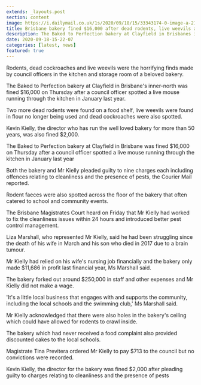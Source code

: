 ```yaml
---
extends: _layouts.post
section: content
image: https://i.dailymail.co.uk/1s/2020/09/18/15/33343174-0-image-a-21_1600438000854.jpg 
title: Brisbane bakery fined $16,000 after dead rodents, live weevils and dead cockroaches found 
description: The Baked to Perfection bakery at Clayfield in Brisbanes inner-north was fined $16,000 on Thursday after a council officer spotted a live mouse running through the kitchen in January, 2019. 
date: 2020-09-18-15-22-07 
categories: [latest, news] 
featured: true 
--- 
```

Rodents, dead cockroaches and live weevils were the horrifying finds made by council officers in the kitchen and storage room of a beloved bakery.

The Baked to Perfection bakery at Clayfield in Brisbane's inner-north was fined $16,000 on Thursday after a council officer spotted a live mouse running through the kitchen in January last year.

Two more dead rodents were found on a food shelf, live weevils were found in flour no longer being used and dead cockroaches were also spotted.

Kevin Kielly, the director who has run the well loved bakery for more than 50 years, was also fined $2,000.

The Baked to Perfection bakery at Clayfield in Brisbane was fined $16,000 on Thursday after a council officer spotted a live mouse running through the kitchen in January last year

Both the bakery and Mr Kielly pleaded guilty to nine charges each including offences relating to cleanliness and the presence of pests, the Courier Mail reported.

Rodent faeces were also spotted across the floor of the bakery that often catered to school and community events.

The Brisbane Magistrates Court heard on Friday that Mr Kielly had worked to fix the cleanliness issues within 24 hours and introduced better pest control management. 

Liza Marshall, who represented Mr Kielly, said he had been struggling since the death of his wife in March and his son who died in 2017 due to a brain tumour.

Mr Kielly had relied on his wife's nursing job financially and the bakery only made $11,686 in profit last financial year, Ms Marshall said.

The bakery forked out around $250,000 in staff and other expenses and Mr Kielly did not make a wage.

'It's a little local business that engages with and supports the community, including the local schools and the swimming club,' Ms Marshall said. 

Mr Kielly acknowledged that there were also holes in the bakery's ceiling which could have allowed for rodents to crawl inside.

The bakery which had never received a food complaint also provided discounted cakes to the local schools.

Magistrate Tina Previtera ordered Mr Kielly to pay $713 to the council but no convictions were recorded.

Kevin Kielly, the director for the bakery was fined $2,000 after pleading guilty to charges relating to cleanliness and the presence of pests

